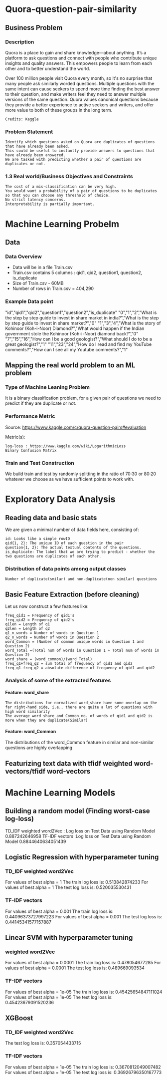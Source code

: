# Quora-question-pair-similarity
## Business Problem
### Description

Quora is a place to gain and share knowledge—about anything. It’s a platform to ask questions and connect with people who contribute unique insights and quality answers. This empowers people to learn from each other and to better understand the world.

Over 100 million people visit Quora every month, so it's no surprise that many people ask similarly worded questions. Multiple questions with the same intent can cause seekers to spend more time finding the best answer to their question, and make writers feel they need to answer multiple versions of the same question. Quora values canonical questions because they provide a better experience to active seekers and writers, and offer more value to both of these groups in the long term.

    Credits: Kaggle

### Problem Statement

    Identify which questions asked on Quora are duplicates of questions that have already been asked.
    This could be useful to instantly provide answers to questions that have already been answered.
    We are tasked with predicting whether a pair of questions are duplicates or not.

### 1.3 Real world/Business Objectives and Constraints

    The cost of a mis-classification can be very high.
    You would want a probability of a pair of questions to be duplicates so that you can choose any threshold of choice.
    No strict latency concerns.
    Interpretability is partially important.

# Machine Learning Probelm
##  Data
###  Data Overview

- Data will be in a file Train.csv
- Train.csv contains 5 columns : qid1, qid2, question1, question2, is_duplicate
- Size of Train.csv - 60MB
- Number of rows in Train.csv = 404,290
###  Example Data point

"id","qid1","qid2","question1","question2","is_duplicate"
"0","1","2","What is the step by step guide to invest in share market in india?","What is the step by step guide to invest in share market?","0"
"1","3","4","What is the story of Kohinoor (Koh-i-Noor) Diamond?","What would happen if the Indian government stole the Kohinoor (Koh-i-Noor) diamond back?","0"
"7","15","16","How can I be a good geologist?","What should I do to be a great geologist?","1"
"11","23","24","How do I read and find my YouTube comments?","How can I see all my Youtube comments?","1"

##  Mapping the real world problem to an ML problem
###  Type of Machine Leaning Problem

It is a binary classification problem, for a given pair of questions we need to predict if they are duplicate or not.
### Performance Metric

Source: https://www.kaggle.com/c/quora-question-pairs#evaluation

Metric(s):

    log-loss : https://www.kaggle.com/wiki/LogarithmicLoss
    Binary Confusion Matrix

###  Train and Test Construction

We build train and test by randomly splitting in the ratio of 70:30 or 80:20 whatever we choose as we have sufficient points to work with.
#  Exploratory Data Analysis 
##  Reading data and basic stats 


We are given a minimal number of data fields here, consisting of:

    id: Looks like a simple rowID
    qid{1, 2}: The unique ID of each question in the pair
    question{1, 2}: The actual textual contents of the questions.
    is_duplicate: The label that we are trying to predict - whether the two questions are duplicates of each other.

###  Distribution of data points among output classes

    Number of duplicate(smilar) and non-duplicate(non similar) questions


##  Basic Feature Extraction (before cleaning)

Let us now construct a few features like:

    freq_qid1 = Frequency of qid1's
    freq_qid2 = Frequency of qid2's
    q1len = Length of q1
    q2len = Length of q2
    q1_n_words = Number of words in Question 1
    q2_n_words = Number of words in Question 2
    word_Common = (Number of common unique words in Question 1 and Question 2)
    word_Total =(Total num of words in Question 1 + Total num of words in Question 2)
    word_share = (word_common)/(word_Total)
    freq_q1+freq_q2 = sum total of frequency of qid1 and qid2
    freq_q1-freq_q2 = absolute difference of frequency of qid1 and qid2

###  Analysis of some of the extracted features 
####  Feature: word_share 


    The distributions for normalized word_share have some overlap on the far right-hand side, i.e., there are quite a lot of questions with high word similarity
    The average word share and Common no. of words of qid1 and qid2 is more when they are duplicate(Similar)

#### Feature: word_Common
The distributions of the word_Common feature in similar and non-similar questions are highly overlapping
##  Featurizing text data with tfidf weighted word-vectors/tfidf word-vectors

#  Machine Learning Models
## Building a random model (Finding worst-case log-loss)
TD_IDF weighted word2Vec : Log loss on Test Data using Random Model 0.887242646958
TF-IDF vectors           :Log loss on Test Data using Random Model 0.8844640634051439

## Logistic Regression with hyperparameter tuning
### TD_IDF weighted word2Vec
For values of best alpha =  1 The train log loss is: 0.513842874233
For values of best alpha =  1 The test log loss is: 0.520035530431
### TF-IDF vectors 
For values of best alpha =  0.001 The train log loss is: 0.44096373727997223
For values of best alpha =  0.001 The test log loss is: 0.44145341577157887
## Linear SVM with hyperparameter tuning 
###  weighted word2Vec
For values of best alpha =  0.0001 The train log loss is: 0.478054677285
For values of best alpha =  0.0001 The test log loss is: 0.489669093534
### TF-IDF vectors
For values of best alpha =  1e-05 The train log loss is: 0.45425654847111024
For values of best alpha =  1e-05 The test log loss is: 0.45423679091520236
## XGBoost 
### TD_IDF weighted word2Vec
The test log loss is: 0.357054433715
### TF-IDF vectors
For values of best alpha =  1e-05 The train log loss is: 0.3670812049007482
For values of best alpha =  1e-05 The test log loss is: 0.36926796350167773
